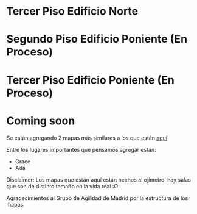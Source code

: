 <script src="https://d3js.org/d3.v3.min.js"></script>

# Tercer Piso Edificio Norte

<div id="mapa_old_dcc">

<style>

.piso {
     stroke: #cccccc;
     stroke-width: 1;
     fill: #cfebf7;
}

.objeto_sala text {
    text-anchor: middle;
	alignment-baseline: middle;
	font-weight: normal;
	font-family: Helvetica;
}

.objeto_sala:hover text {
    font-weight: bold;
}

.objeto_sala_black text {
    color: white;
}

.sala_de_estudio {
    stroke: #dddddd;
    stroke-width: 1;
    fill: #6fbced;
}

.objeto_sala:hover .sala_de_estudio {
    stroke: #dddddd;
    stroke-width: 0.5;
    fill: #66b1e2;
}

.convivencia {
	stroke: #dddddd;
    stroke-width: 1;
	fill: #8cc2e3;
}

.objeto_sala:hover .convivencia {
    stroke: #dddddd;
    stroke-width: 0.5;
    fill: #77adce;
}

.oficina {
    stroke: #dddddd;
    stroke-width: 1;
    fill: #2b73a0;
}

.objeto_sala:hover .oficina {
    stroke: #dddddd;
    stroke-width: 0.5;
    fill: #185982;
}

.otros {
    stroke: #dddddd;
    stroke-width: 1;
    fill: #50a1d3;
}

.objeto_sala:hover .otros {
    stroke: #dddddd;
    stroke-width: 0.5;
    fill: #408dbc;
}

svg text {
	font-size: 12px;
}

</style>

<script>

var width = document.getElementById("mapa_old_dcc").offsetWidth
var height = width*430/706


var svg = d3.select("#mapa_old_dcc")
			.append("svg")
			.attr("width", width)
			.attr("height", height);

var group = svg.append('g')
				.attr("transform", "translate("+ width*1/20 + "," + height/43*5 + ") rotate(" + 0 + ")");

var line = d3.svg.line()
					.x(function(d) {return d.x})
					.y(function(d) {return d.y});

					
//Fondo del mapa
var datos_fondo = [
			{x: 0, y: 0},
			{x: width/10*9, y: 0},
			{x: width/10*9, y: height/43*33},
			{x: 0, y: height/43*33},
			{x: 0, y: 0}
			]
					
group.append("g").selectAll("path")
					.data([datos_fondo])
					.enter()
					.append("path")
					.attr("d", line)
					.attr("class", "piso");

					
//Laboratorio Lorenzo
var datos_lorenzo = [
			{x: 0, y: 0},
			{x: width/5, y: 0},
			{x: width/5, y: height*8/43},
			{x: 0, y: height*8/43},
			{x: 0, y: 0}
			];
					
var lorenzo = group.append("g")
				.attr("transform", "translate(" + 0 + "," + (height/430*165 - height*12/86)  + ")")
				.attr("class", "objeto_sala");
		
lorenzo.selectAll("path")
			.data([datos_lorenzo])
			.enter()
			.append("path")
			.attr("d", line)
			.attr("class", "sala_de_estudio");

if (width >= 650){
	lorenzo.append("text")
		.attr("transform", "translate(" + width/10 + "," + height*4/43  + ")")
		.text("Laboratorio Lorenzo");
}
		
//Sala Misteriosa de al lado de laboratorio lorenzo
var datos_lab_dichato = [
			{x: 0, y: 0},
			{x: width/5, y: 0},
			{x: width/5, y: height*4/43},
			{x: 0, y: height*4/43},
			{x: 0, y: 0}
			];
					
var lab_dichato = group.append("g")
								.attr("transform", "translate(" + 0 + "," + (height/430*245 - height*12/86)  + ")")
								.attr("class", "objeto_sala");
								
lab_dichato.selectAll("path")
						.data([datos_lab_dichato])
						.enter()
						.append("path")
						.attr("d", line)
						.attr("class", "otros");

if (width >= 650){
	lab_dichato.append("text")
			.attr("transform", "translate(" + width/10 + "," + height*5/86  + ")")
		.text("Laboratorio Dichato");
}
		
//Sala Fundadores
var datos_sala_fundadores = [
			{x: 0, y: 0},
			{x: width*125/1000, y: 0},
			{x: width*125/1000, y: height*6/43},
			{x: -width/80, y: height*6/43},
			{x: 0, y: 0}
			];
					
var sala_fundadores = group.append("g")
						.attr("transform", "translate(" + width*275/1000 + "," + (height/430*165 - height*12/86)  + ")")
						.attr("class", "objeto_sala");
		
sala_fundadores.selectAll("path")
			.data([datos_sala_fundadores])
			.enter()
			.append("path")
			.attr("d", line)
			.attr("class", "otros");

if (width >= 650){
	sala_fundadores.append("text")
			.attr("transform", "translate(" + width*135/2000 + "," + height*2/43  + ")")
			.text("Sala");
				
	sala_fundadores.append("text")
			.attr("transform", "translate(" + width*135/2000 + "," + height*4/43  + ")")
			.text("Fundadores");
}

//Sala misteriosa al lado de la fundadores
var datos_sala_al_lado_fundadores = [
			{x: -width/80, y: height*6/43},
			{x: width*125/1000, y: height*6/43},
			{x: width*125/1000, y: height*12/43},
			{x: width/80, y: height*12/43},
			{x: -width/80, y: height*6/43}
			];

var sala_al_lado_fundadores = group.append("g")
						.attr("transform", "translate(" + width*275/1000 + "," + (height/430*165 - height*12/86)  + ")")
						.attr("class", "objeto_sala");
		
sala_al_lado_fundadores.selectAll("path")
			.data([datos_sala_al_lado_fundadores])
			.enter()
			.append("path")
			.attr("d", line)
			.attr("class", "otros");

if (width >= 650){
	sala_al_lado_fundadores.append("text")
			.attr("transform", "translate(" + width*135/2000 + "," + height*8/43  + ")")
			.text("Sala de");	

sala_al_lado_fundadores.append("text")
		.attr("transform", "translate(" + width*135/2000 + "," + height*10/43  + ")")
		.text("Reuniones 2");			
}		
		
//Banho 1		
var datos_banho_1_fondo = [
			{x: 0, y: 0},
			{x: width/20, y: 0},
			{x: width/20, y: height*12/43},
			{x: 0, y: height*12/43},
			{x: 0, y: 0}
			];

var datos_banho_1 = [
			{x: width/160, y: 0},
			{x: width/20 - width/160, y: 0},
			{x: width/20 - width/160, y: height*11/43},
			{x: width/160, y: height*11/43},
			{x: width/160, y: 0}
			];
			
var banho_1_fondo = group.append("g")
		.attr("transform", "translate(" + width*8/20 + "," + (height/430*165 - height*12/86)  + ")")
		.attr("class", "objeto_sala");
		
		
banho_1_fondo.selectAll("path")
		.data([datos_banho_1_fondo])
		.enter()
		.append("path")
		.attr("d", line)
		.attr("class", "otros");

var banho_1 = group.append("g")
		.attr("transform", "translate(" + width*8/20 + "," + (height/430*165 - height*12/86)  + ")")
		.attr("class", "objeto_sala");
		
		
banho_1.selectAll("path")
		.data([datos_banho_1])
		.enter()
		.append("path")
		.attr("d", line)
		.attr("class", "otros");

if (width >= 650){		
	banho_1.append("text")
			.attr("transform", "translate(" + width/40 + "," + height*6/43  + ") rotate(90)")
			.text("Baño ♂");
}
		
//Entrada
var datos_entrada = [
			{x: 0, y: 0},
			{x: width*3/20, y: 0},
			{x: width*3/20, y: height*12/43},
			{x: 0, y: height*12/43},
			{x: 0, y: 0}
			];
					
var entrada = group.append("g")
		.attr("transform", "translate(" + width*9/20 + "," + (height/430*165 - height*12/86)  + ")")
		.attr("class", "objeto_sala");
		
entrada.selectAll("path")
			.data([datos_entrada])
			.enter()
			.append("path")
			.attr("d", line)
			.attr("class", "otros");

if (width >= 650){
	entrada.append("text")
			.attr("transform", "translate(" + width*3/40 + "," + height*6/43  + ")")
			.text("Entrada");
}
		
//Resto de la estructura del medio
var datos_resto = [
			{x: 0, y: 0},
			{x: width/10, y: 0},
			{x: width*3/40, y: +height*12/43},
			{x: 0, y: +height*12/43},
			{x: 0, y: 0}
			];
					
group.append("g")
		.attr("transform", "translate(" + width*6/10 + "," + (height/430*165 - height*12/86)  + ")")
		.selectAll("path")
			.data([datos_resto])
			.enter()
			.append("path")
			.attr("d", line)
			.attr("class", "otros");

			
//Cocina
var datos_cocina = [
			{x: 0, y: 0},
			{x: width*1/20, y: 0},
			{x: width*1/20, y: height*6/43},
			{x: 0, y: height*6/43},
			{x: 0, y: 0}
			];
					
var cocina = group.append("g")
		.attr("transform", "translate(" + width*625/1000 + "," + (height/430*165 - height*12/86)  + ")")
		.attr("class", "objeto_sala");

cocina.selectAll("path")
			.data([datos_cocina])
			.enter()
			.append("path")
			.attr("d", line)
			.attr("class", "otros");

if (width >= 650){			
	cocina.append("text")
			.attr("transform", "translate(" + width/40 + "," + height*3/43  + ") rotate(90)")
			.text("Cocina");
}

//Banho_2		

var datos_banho_2 = [
			{x: width/160, y: 0},
			{x: width*1/20, y: 0},
			{x: width*1/20, y: height*22/172},
			{x: width/160, y: height*22/172},
			{x: width/160, y: 0}
			];
					
var cocina = group.append("g")
		.attr("transform", "translate(" + width*600/1000 + "," + (height/430*225 - height*12/86)  + ")")
		.attr("class", "objeto_sala");

cocina.selectAll("path")
			.data([datos_banho_2])
			.enter()
			.append("path")
			.attr("d", line)
			.attr("class", "otros");

if (width >= 650){			
	cocina.append("text")
			.attr("transform", "translate(" + width/40 + "," + height*3/43  + ") rotate(90)")
			.text("Baño ♀");
}

//Auditorio Ramon Picarte
var datos_picarte = [
			{x: width/40, y: 0},
			{x: width*15/100, y: 0},
			{x: width*15/100, y: height*12/43},
			{x: 0, y: height*12/43},
			{x: width/40, y: 0}
			];
					
var picarte = group.append("g")
		.attr("transform", "translate(" + width*15/20 + "," + (height/430*225 - height*12/43)  + ")")
		.attr("class", "objeto_sala");

picarte.selectAll("path")
			.data([datos_picarte])
			.enter()
			.append("path")
			.attr("d", line)
			.attr("class", "otros");

if (width >= 650){
	picarte.append("text")
			.attr("transform", "translate(" + width*17/200 + "," + height*5/43  + ")")
			.text("Auditorio");
				
	picarte.append("text")
			.attr("transform", "translate(" + width*17/200 + "," + height*7/43  + ")")
			.text("Ramón Picarte");
}

//La Salita
var datos_salita = [
			{x: 0, y: 0},
			{x: width/100*15, y: 0},
			{x: width/100*15, y: height/430*75},
			{x: 0, y: height/430*75},
			{x: 0, y: 0}
			];
					
var salita = group.append("g")
		.attr("transform", "translate(" + 0 + "," + 0  + ")")
		.attr("class", "objeto_sala");
		
salita.selectAll("path")
			.data([datos_salita])
			.enter()
			.append("path")
			.attr("d", line)
			.attr("class", "convivencia");

if (width >= 650){
	salita.append("text")
			.attr("transform", "translate(" + width*15/200 + "," + height*75/860  + ")")
			.text("La Salita");
}

//La Ofisalita		
var datos_ofisalita = [
			{x: 0, y: 0},
			{x: width/100*5, y: 0},
			{x: width/100*5, y: height/430*75},
			{x: 0, y: height/430*75},
			{x: 0, y: 0}
			];
					
var ofisalita = group.append("g")
					.attr("transform", "translate(" + width*15/100 + "," + 0  + ")")
					.attr("class", "objeto_sala");		
		
ofisalita.selectAll("path")
			.data([datos_ofisalita])
			.enter()
			.append("path")
			.attr("d", line)
			.attr("class", "convivencia");

if (width >= 650){
	ofisalita.append("text")
			.attr("transform", "translate(" + width*5/200 + "," + height*75/860  + ") rotate(90)")
			.text("Ofisalita");
}			

//Dirección
var datos_direccion = [
			{x: 0, y: 0},
			{x: width/100*5*2.5, y: 0},
			{x: width/100*5*2.5, y: height/430*104},
			{x: 0, y: height/430*104},
			{x: 0, y: 0}
			];

var direccion_departamento = group.append("g")
					.attr("transform", "translate(" + width*5*15.5/100 + "," + 0  + ")")
					.attr("class", "objeto_sala");

direccion_departamento.selectAll("path")
			.data([datos_direccion])
			.enter()
			.append("path")
			.attr("d", line)
			.attr("class", "oficina");

if (width >= 650){
	direccion_departamento.append("text")
			.attr("transform", "translate(" + width*12.5/200 + "," + height*100/860  + ")")
			.text("Dirección");
}

//El resto de las salas
for(i = 4; i < 9; i++){
	var datos_misteriosos = [
			{x: 0, y: 0},
			{x: width/100*5, y: 0},
			{x: width/100*5, y: height/430*75},
			{x: 0, y: height/430*75},
			{x: 0, y: 0}
			];
					
	var sala_misteriosa = group.append("g")
							.attr("transform", "translate(" + width*5/100*i + "," + 0  + ")")
							.attr("class", "objeto_sala");
							
	sala_misteriosa.selectAll("path")
						.data([datos_misteriosos])
						.enter()
						.append("path")
						.attr("d", line)
						.attr("class", "oficina");
				
	if (width >= 650){
		sala_misteriosa.append("text")
			.attr("transform", "translate(" + width*5/200 + "," + height*75/860  + ") rotate(90)")
			.text("Oficina " + (331 - (i - 4)) );
}			
}

//Secretarias PEC
var datos_sec_pec = [
			{x: 0, y: 0},
			{x: width/100*10, y: 0},
			{x: width/100*10, y: height/430*75},
			{x: 0, y: height/430*75},
			{x: 0, y: 0}
			];
					
	var sala_sec_pec = group.append("g")
			.attr("transform", "translate(" + width*5/100*(9) + "," + 0  + ")")
			.attr("class", "objeto_sala");
	
	sala_sec_pec.selectAll("path")
				.data([datos_sec_pec])
				.enter()
				.append("path")
				.attr("d", line)
				.attr("class", "oficina");
				
	if (width >= 650){
		sala_sec_pec.append("text")
			.attr("transform", "translate(" + width*10/200 + "," + height*60/860  + ")")
			.text("Oficina");
			
		sala_sec_pec.append("text")
			.attr("transform", "translate(" + width*10/200 + "," + height*90/860  + ")")
			.text(326);
	}
				
				
//Jefe PEC
var datos_jefe_pec = [
			{x: 0, y: 0},
			{x: width/100*7.5, y: 0},
			{x: width/100*7.5, y: height/430*75},
			{x: 0, y: height/430*75},
			{x: 0, y: 0}
			];
					
	var sala_jefe_pec = group.append("g")
			.attr("transform", "translate(" + width*5/100*(11) + "," + 0  + ")")
			.attr("class", "objeto_sala");
			
	sala_jefe_pec.selectAll("path")
				.data([datos_jefe_pec])
				.enter()
				.append("path")
				.attr("d", line)
				.attr("class", "oficina");
				
	if (width >= 650){
		sala_jefe_pec.append("text")
			.attr("transform", "translate(" + width*7.5/200 + "," + height*75/860  + ") rotate(90)")
			.text("Oficina " + (325) );
	}

//El resto de las salas
for(i = 11; i < 14; i++){
	var datos_misteriosos = [
			{x: 0, y: 0},
			{x: width/100*5, y: 0},
			{x: width/100*5, y: height/430*75},
			{x: 0, y: height/430*75},
			{x: 0, y: 0}
			];
					
	var sala_misteriosa = group.append("g")
							.attr("transform", "translate(" + width*5/100*(i + 1.5) + "," + 0  + ")")
							.attr("class", "objeto_sala");
							
	sala_misteriosa.selectAll("path")
						.data([datos_misteriosos])
						.enter()
						.append("path")
						.attr("d", line)
						.attr("class", "oficina");
				
	if (width >= 650){
		sala_misteriosa.append("text")
			.attr("transform", "translate(" + width*5/200 + "," + height*75/860  + ") rotate(90)")
			.text("Oficina " + (331 - (i - 4)) );
	}
}


for(i = 2; i < 18; i++){
	var datos_misteriosos = [
			{x: 0, y: 0},
			{x: width/100*5, y: 0},
			{x: width/100*5, y: height/430*75},
			{x: 0, y: height/430*75},
			{x: 0, y: 0}
			];
					
	var sala_misteriosa = group.append("g")
							.attr("transform", "translate(" + width*5/100*i + "," + height/430*255  + ")")
							.attr("class", "objeto_sala");
							
	sala_misteriosa.selectAll("path")
						.data([datos_misteriosos])
						.enter()
						.append("path")
						.attr("d", line)
						.attr("class", "oficina");
				
	if (width >= 650){
		sala_misteriosa.append("text")
			.attr("transform", "translate(" + width*5/200 + "," + height*75/860  + ") rotate(90)")
			.text("Oficina " + (301 + i) );
	}
}



</script>

</div>

# Segundo Piso Edificio Poniente (En Proceso)

<div id="mapa_2do_piso_poniente">

<script>
var width = document.getElementById("mapa_2do_piso_poniente").offsetWidth
var height = width*430/706


var svg = d3.select("#mapa_2do_piso_poniente")
			.append("svg")
			.attr("width", width)
			.attr("height", height);

var group = svg.append('g')
				.attr("transform", "translate("+ width*1/20 + "," + height/43*5 + ") rotate(" + 0 + ")");

var new_height = height/43*33
var new_width = width/10*9
				
//Fondo del mapa
var datos_fondo = [
			{x: 0, y: 0},
			{x: new_width, y: new_height*50/302},
			{x: new_width, y: new_height},
			{x: 0, y: new_height},
			{x: 0, y: 0}
			]

group.append("g").selectAll("path")
					.data([datos_fondo])
					.enter()
					.append("path")
					.attr("d", line)
					.attr("class", "piso");

//Lab Toqui
var datos_lab_toqui = [
			{x: 0, y: 0},
			{x: new_width/910*200, y: new_height/302*11},
			{x: new_width/910*200, y: new_height/302*113},
			{x: 0, y: new_height/302*113},
			{x: 0, y: 0}
			];
					
var lab_toqui = group.append("g")
						.attr("transform", "translate(" + (new_width/910*250) + "," + (new_height/302*14)  + ")")
						.attr("class", "objeto_sala");
		
lab_toqui.selectAll("path")
			.data([datos_lab_toqui])
			.enter()
			.append("path")
			.attr("d", line)
			.attr("class", "otros");

if (width >= 650){
	lab_toqui.append("text")
			.attr("transform", "translate(" + new_width/910*100 + "," + (new_height/302*56 - height/43)  + ")")
			.text("Laboratorio");
				
	lab_toqui.append("text")
			.attr("transform", "translate(" + new_width/910*100 + "," + (new_height/302*56 + height/43)  + ")")
			.text("Toqui");
}

//Impresora
var datos_impresora = [
		{x: 0, y: 0},
		{x: new_width/910*50, y: 0},
		{x: new_width/910*50, y: new_height/302*50},
		{x: 0, y: new_height/302*50},
		{x: 0, y: 0}
		];
				
var impresora = group.append("g")
						.attr("transform", "translate(" + new_width/910*12*50 + "," + new_height/302*77  + ")")
						.attr("class", "objeto_sala");
						
impresora.selectAll("path")
					.data([datos_impresora])
					.enter()
					.append("path")
					.attr("d", line)
					.attr("class", "oficina");
			
if (width >= 650){
	impresora.append("text")
		.attr("transform", "translate(" + new_width/910*25 + "," + new_height/302*25 + ")")
		.text("Printer");
}

//Pieza Aseo
var datos_pieza_aseo = [
		{x: 0, y: 0},
		{x: new_width/910*50, y: new_height/302*11/4},
		{x: new_width/910*50, y: new_height/302*183/2},
		{x: 0, y: new_height/302*183/2},
		{x: 0, y: 0}
		];
				
var pieza_aseo = group.append("g")
						.attr("transform", "translate(" + new_width/910*650 + "," + new_height/604*72  + ")")
						.attr("class", "objeto_sala");
						
pieza_aseo.selectAll("path")
					.data([datos_pieza_aseo])
					.enter()
					.append("path")
					.attr("d", line)
					.attr("class", "oficina");
			
if (width >= 650){		
	pieza_aseo.append("text")
		.attr("transform", "translate(" + (new_width/910*25) + "," + (new_height/302*178/4) + ") rotate(90)")
		.text("Pieza Aseo");
}

//Jefa de Estudios
var datos_jefa_estudios = [
		{x: 0, y: 0},
		{x: new_width/910*50, y: new_height/302*11/4},
		{x: new_width/910*50, y: new_height/302*89},
		{x: 0, y: new_height/302*89},
		{x: 0, y: 0}
		];
				
var jefa_estudios = group.append("g")
						.attr("transform", "translate(" + new_width/910*700 + "," + new_height/604*(72 + 11/2)  + ")")
						.attr("class", "objeto_sala");
						
jefa_estudios.selectAll("path")
					.data([datos_jefa_estudios])
					.enter()
					.append("path")
					.attr("d", line)
					.attr("class", "oficina");
			
if (width >= 650){
	jefa_estudios.append("text")
		.attr("transform", "translate(" + (new_width/910*25 + new_width/910*10) + "," + (new_height/302*178/4) + ") rotate(90)")
		.text("Jefa");
		
	jefa_estudios.append("text")
		.attr("transform", "translate(" + (new_width/910*25 - new_width/910*10) + "," + (new_height/302*178/4) + ") rotate(90)")
		.text("Estudios");
}

//Secretaría Docente
var datos_secretaria_docente = [
		{x: 0, y: 0},
		{x: new_width/910*100, y: new_height/302*11/2},
		{x: new_width/910*100, y: new_height/302*86},
		{x: 0, y: new_height/302*86},
		{x: 0, y: 0}
		];
				
var secretaria_docente = group.append("g")
						.attr("transform", "translate(" + new_width/910*750 + "," + new_height/604*83  + ")")
						.attr("class", "objeto_sala");
						
secretaria_docente.selectAll("path")
					.data([datos_secretaria_docente])
					.enter()
					.append("path")
					.attr("d", line)
					.attr("class", "oficina");
			
if (width >= 650){
	secretaria_docente.append("text")
		.attr("transform", "translate(" + new_width/910*50 + "," + (new_height/302*183/4 - new_height/604*11 - height/43) + ")")
		.text("Secretaría");
		
	secretaria_docente.append("text")
		.attr("transform", "translate(" + new_width/910*50 + "," + (new_height/302*183/4  - new_height/604*11 + height/43) + ")")
		.text("Docente");
}

for(i = 1; i < 15; i++){
	var datos_misteriosos = [
			{x: 0, y: 0},
			{x: new_width/910*50, y: 0},
			{x: new_width/910*50, y: new_height/302*100},
			{x: 0, y: new_height/302*100},
			{x: 0, y: 0}
			];
					
	var sala_misteriosa = group.append("g")
							.attr("transform", "translate(" + new_width/910*i*50 + "," + new_height/302*202  + ")")
							.attr("class", "objeto_sala");
							
	sala_misteriosa.selectAll("path")
						.data([datos_misteriosos])
						.enter()
						.append("path")
						.attr("d", line)
						.attr("class", "oficina");
				
	if (width >= 650){
		sala_misteriosa.append("text")
			.attr("transform", "translate(" + new_width/910*25 + "," + new_height/302*50 + ") rotate(90)")
			.text("Oficina " + (223 - i) );
	}
}

var datos_sala_reuniones = [
		{x: 0, y: 0},
		{x: new_width/910*100, y: 0},
		{x: new_width/910*100, y: new_height/302*100},
		{x: 0, y: new_height/302*100},
		{x: 0, y: 0}
		];
				
var sala_reuniones = group.append("g")
						.attr("transform", "translate(" + new_width/910*15*50 + "," + new_height/302*202  + ")")
						.attr("class", "objeto_sala");
						
sala_reuniones.selectAll("path")
					.data([datos_sala_reuniones])
					.enter()
					.append("path")
					.attr("d", line)
					.attr("class", "oficina");
			
if (width >= 650){
	sala_reuniones.append("text")
		.attr("transform", "translate(" + new_width/910*50 + "," + new_height/302*50 + ") rotate(90)")
		.text("Sala Reuniones");
}

//Cocina
var datos_cocina = [
		{x: 0, y: 0},
		{x: new_width/910*25, y: 0},
		{x: new_width/910*25, y: new_height/302*100},
		{x: 0, y: new_height/302*100},
		{x: 0, y: 0}
		];
				
var cocina = group.append("g")
						.attr("transform", "translate(" + new_width/910*16.5*50 + "," + new_height/302*177  + ")")
						.attr("class", "objeto_sala");
						
cocina.selectAll("path")
					.data([datos_cocina])
					.enter()
					.append("path")
					.attr("d", line)
					.attr("class", "oficina");
			
if (width >= 650){
	cocina.append("text")
		.attr("transform", "translate(" + new_width/910*25/2 + "," + new_height/302*50 + ") rotate(90)")
		.text("Cocina");
}
</script>

</div>

# Tercer Piso Edificio Poniente (En Proceso)

<div id="mapa_3ro_piso_poniente">

<script>
var width = document.getElementById("mapa_3ro_piso_poniente").offsetWidth
var height = width*430/706


var svg = d3.select("#mapa_3ro_piso_poniente")
			.append("svg")
			.attr("width", width)
			.attr("height", height);

var group = svg.append('g')
				.attr("transform", "translate("+ width*1/20 + "," + height/43*5 + ") rotate(" + 0 + ")");

var new_height = height/43*33
var new_width = width/10*9

//Fondo del mapa
var datos_fondo = [
			{x: 0, y: 0},
			{x: new_width, y: new_height*50/302},
			{x: new_width, y: new_height},
			{x: 0, y: new_height},
			{x: 0, y: 0}
			]

group.append("g").selectAll("path")
					.data([datos_fondo])
					.enter()
					.append("path")
					.attr("d", line)
					.attr("class", "piso");

//Lab Eniac
var datos_lab_eniac = [
			{x: 0, y: 0},
			{x: new_width/910*100, y: new_height/302*11/2},
			{x: new_width/910*100, y: new_height/302*125},
			{x: 0, y: new_height/302*125},
			{x: 0, y: 0}
			];
					
var lab_eniac = group.append("g")
						.attr("transform", "translate(" + (new_width/910*50) + "," + (new_height/604*6)  + ")")
						.attr("class", "objeto_sala");
		
lab_eniac.selectAll("path")
			.data([datos_lab_eniac])
			.enter()
			.append("path")
			.attr("d", line)
			.attr("class", "otros");

if (width >= 650){				
	lab_eniac.append("text")
			.attr("transform", "translate(" + new_width/910*50 + "," + (new_height/302*65 - height/43)  + ")")
			.text("Laboratorio");
				
	lab_eniac.append("text")
			.attr("transform", "translate(" + new_width/910*50 + "," + (new_height/302*65 + height/43)  + ")")
			.text("Eniac");
}					
					
//Lab Colossus
var datos_lab_colossus = [
			{x: 0, y: 0},
			{x: new_width/910*100, y: new_height/302*11/2},
			{x: new_width/910*100, y: new_height/302*119},
			{x: 0, y: new_height/302*119},
			{x: 0, y: 0}
			];
					
var lab_colossus = group.append("g")
						.attr("transform", "translate(" + (new_width/910*150) + "," + (new_height/604*17)  + ")")
						.attr("class", "objeto_sala");
		
lab_colossus.selectAll("path")
			.data([datos_lab_colossus])
			.enter()
			.append("path")
			.attr("d", line)
			.attr("class", "otros");

if (width >= 650){				
	lab_colossus.append("text")
			.attr("transform", "translate(" + new_width/910*50 + "," + (new_height/302*59 - height/43)  + ")")
			.text("Laboratorio");
				
	lab_colossus.append("text")
			.attr("transform", "translate(" + new_width/910*50 + "," + (new_height/302*59 + height/43)  + ")")
			.text("Colossus");
}					

//Auditorio Flajolet
var datos_aud_flajolet = [
			{x: 0, y: 0},
			{x: new_width/910*100, y: new_height/302*11/2},
			{x: new_width/910*100, y: new_height/302*148},
			{x: 0, y: new_height/302*148},
			{x: 0, y: 0}
			];
					
var aud_flajolet = group.append("g")
						.attr("transform", "translate(" + (new_width/910*250) + "," + (new_height/302*14)  + ")")
						.attr("class", "objeto_sala");
		
aud_flajolet.selectAll("path")
			.data([datos_aud_flajolet])
			.enter()
			.append("path")
			.attr("d", line)
			.attr("class", "otros");

if (width >= 650){
	aud_flajolet.append("text")
			.attr("transform", "translate(" + new_width/910*50 + "," + (new_height/302*74 - 3*height/43)  + ")")
			.text("Sala");
				
	aud_flajolet.append("text")
			.attr("transform", "translate(" + new_width/910*50 + "," + (new_height/302*74 - height/43)  + ")")
			.text("Phillipe");
				
	aud_flajolet.append("text")
			.attr("transform", "translate(" + new_width/910*50 + "," + (new_height/302*74 + height/43)  + ")")
			.text("\"Algorithmix\"");
				
	aud_flajolet.append("text")
			.attr("transform", "translate(" + new_width/910*50 + "," + (new_height/302*74 + 3*height/43)  + ")")
			.text("Flajolet");
}
					
//Lab Anakena
var datos_lab_anakena = [
			{x: 0, y: new_height/302*11/2},
			{x: new_width/910*100, y: new_height/302*11},
			{x: new_width/910*100, y: new_height/302*148},
			{x: 0, y: new_height/302*148},
			{x: 0, y: new_height/302*11/2}
			];
					
var lab_anakena = group.append("g")
						.attr("transform", "translate(" + (new_width/910*350) + "," + (new_height/302*14)  + ")")
						.attr("class", "objeto_sala");
		
lab_anakena.selectAll("path")
			.data([datos_lab_anakena])
			.enter()
			.append("path")
			.attr("d", line)
			.attr("class", "otros");

if (width >= 650){				
	lab_anakena.append("text")
			.attr("transform", "translate(" + new_width/910*50 + "," + (new_height/302*74 - height/43)  + ")")
			.text("Laboratorio");
				
	lab_anakena.append("text")
			.attr("transform", "translate(" + new_width/910*50 + "," + (new_height/302*74 + height/43)  + ")")
			.text("Anakena");
}

//Impresora
var datos_impresora = [
		{x: 0, y: 0},
		{x: new_width/910*50, y: 0},
		{x: new_width/910*50, y: new_height/302*50},
		{x: 0, y: new_height/302*50},
		{x: 0, y: 0}
		];
				
var impresora = group.append("g")
						.attr("transform", "translate(" + new_width/910*12*50 + "," + new_height/302*77  + ")")
						.attr("class", "objeto_sala");
						
impresora.selectAll("path")
					.data([datos_impresora])
					.enter()
					.append("path")
					.attr("d", line)
					.attr("class", "oficina");
			
if (width >= 650){
	impresora.append("text")
		.attr("transform", "translate(" + new_width/910*25 + "," + new_height/302*25 + ")")
		.text("Printer");
}

//Ada Lovelace
var datos_ada_lovelace = [
		{x: 0, y: 0},
		{x: new_width/910*100, y: new_height/302*11/2},
		{x: new_width/910*100, y: new_height/302*183/2},
		{x: 0, y: new_height/302*183/2},
		{x: 0, y: 0}
		];
				
var ada_lovelace = group.append("g")
						.attr("transform", "translate(" + new_width/910*650 + "," + new_height/604*72  + ")")
						.attr("class", "objeto_sala");
						
ada_lovelace.selectAll("path")
					.data([datos_ada_lovelace])
					.enter()
					.append("path")
					.attr("d", line)
					.attr("class", "oficina");
			
if (width >= 650){
	ada_lovelace.append("text")
		.attr("transform", "translate(" + new_width/910*50 + "," + (new_height/302*183/4 - height*2/43) + ")")
		.text("Sala");
		
	ada_lovelace.append("text")
		.attr("transform", "translate(" + new_width/910*50 + "," + new_height/302*183/4 + ")")
		.text("Ada");
		
	ada_lovelace.append("text")
		.attr("transform", "translate(" + new_width/910*50 + "," + (new_height/302*183/4 + height*2/43) + ")")
		.text("Lovelace");
}

//Grace Hopper
var datos_grace_hopper = [
		{x: 0, y: 0},
		{x: new_width/910*100, y: new_height/302*11/2},
		{x: new_width/910*100, y: new_height/302*183/2 - new_height/604*11},
		{x: 0, y: new_height/302*183/2 - new_height/604*11},
		{x: 0, y: 0}
		];
				
var grace_hopper = group.append("g")
						.attr("transform", "translate(" + new_width/910*750 + "," + new_height/604*83  + ")")
						.attr("class", "objeto_sala");
						
grace_hopper.selectAll("path")
					.data([datos_grace_hopper])
					.enter()
					.append("path")
					.attr("d", line)
					.attr("class", "oficina");
			
if (width >= 650){
	grace_hopper.append("text")
		.attr("transform", "translate(" + new_width/910*50 + "," + (new_height/302*183/4 - new_height/604*11 - height*2/43) + ")")
		.text("Sala");
		
	grace_hopper.append("text")
		.attr("transform", "translate(" + new_width/910*50 + "," + (new_height/302*183/4  - new_height/604*11) + ")")
		.text("Grace");
		
	grace_hopper.append("text")
		.attr("transform", "translate(" + new_width/910*50 + "," + (new_height/302*183/4  - new_height/604*11 + height*2/43) + ")")
		.text("Hopper");
}
	
for(i = 1; i < 15; i++){
	var datos_misteriosos = [
			{x: 0, y: 0},
			{x: new_width/910*50, y: 0},
			{x: new_width/910*50, y: new_height/302*100},
			{x: 0, y: new_height/302*100},
			{x: 0, y: 0}
			];
					
	var sala_misteriosa = group.append("g")
							.attr("transform", "translate(" + new_width/910*i*50 + "," + new_height/302*202  + ")")
							.attr("class", "objeto_sala");
							
	sala_misteriosa.selectAll("path")
						.data([datos_misteriosos])
						.enter()
						.append("path")
						.attr("d", line)
						.attr("class", "oficina");
				
	if (width >= 650){
		sala_misteriosa.append("text")
			.attr("transform", "translate(" + new_width/910*25 + "," + new_height/302*50 + ") rotate(90)")
			.text("Oficina " + (324 - i) );
	}
}

var datos_sala_sistemas = [
		{x: 0, y: 0},
		{x: new_width/910*100, y: 0},
		{x: new_width/910*100, y: new_height/302*100},
		{x: 0, y: new_height/302*100},
		{x: 0, y: 0}
		];
				
var sistemas = group.append("g")
						.attr("transform", "translate(" + new_width/910*15*50 + "," + new_height/302*202  + ")")
						.attr("class", "objeto_sala");
						
sistemas.selectAll("path")
					.data([datos_sala_sistemas])
					.enter()
					.append("path")
					.attr("d", line)
					.attr("class", "oficina");
			
if (width >= 650){
	sistemas.append("text")
		.attr("transform", "translate(" + new_width/910*50 + "," + new_height/302*50 + ") rotate(90)")
		.text("Sistemas");
}

//Datos Cocina
var datos_cocina = [
		{x: 0, y: 0},
		{x: new_width/910*25, y: 0},
		{x: new_width/910*25, y: new_height/302*100},
		{x: 0, y: new_height/302*100},
		{x: 0, y: 0}
		];
				
var cocina = group.append("g")
						.attr("transform", "translate(" + new_width/910*16.5*50 + "," + new_height/302*177  + ")")
						.attr("class", "objeto_sala");
						
cocina.selectAll("path")
					.data([datos_cocina])
					.enter()
					.append("path")
					.attr("d", line)
					.attr("class", "oficina");
			
if (width >= 650){
	cocina.append("text")
		.attr("transform", "translate(" + new_width/910*25/2 + "," + new_height/302*50 + ") rotate(90)")
		.text("Cocina");
}
</script>

</div>

# Coming soon

Se están agregando 2 mapas más similares a los que están [aquí](https://salas-uchile.herokuapp.com/)

Entre los lugares importantes que pensamos agregar están:

* Grace
* Ada

Disclaimer: Los mapas que están aquí están hechos al ojímetro, hay salas que son de distinto tamaño en la vida real :O

Agradecimientos al Grupo de Agilidad de Madrid por la estructura de los mapas.
